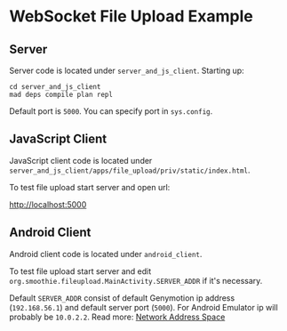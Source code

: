 WebSocket File Upload Example
=============================

Server
------

Server code is located under `server_and_js_client`. Starting up:

```
cd server_and_js_client
mad deps compile plan repl
```

Default port is `5000`. You can specify port in `sys.config`.

JavaScript Client
-----------------

JavaScript client code is located under `server_and_js_client/apps/file_upload/priv/static/index.html`. 

To test file upload start server and open url:

[http://localhost:5000](http://localhost:5000)

Android Client
--------------

Android client code is located under `android_client`.

To test file upload start server and edit `org.smoothie.fileupload.MainActivity.SERVER_ADDR`
if it's necessary. 

Default `SERVER_ADDR` consist of default Genymotion ip address (`192.168.56.1`) and default server port (`5000`). For Android Emulator ip will probably be `10.0.2.2`. Read more: [Network Address Space](http://developer.android.com/tools/devices/emulator.html#networkaddresses)

